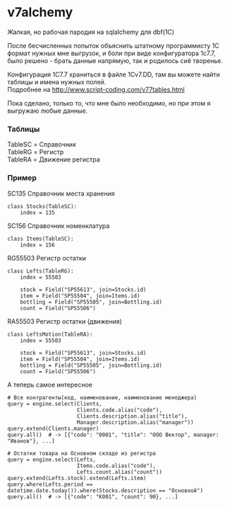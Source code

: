 # v7alchemy
Жалкая, но рабочая пародия на sqlalchemy для dbf(1C)<br>

После бесчисленных попыток объяснить штатному программисту 1С формат нужных 
мне выгрузок, и боли при виде конфигуратора 1с7.7, было решено - брать данные напрямую, так и родилось сиё творенье. 

Конфигурация 1С7.7 храниться в файле 1Cv7.DD, там вы можете найти таблицы и имена нужных полей.<br>
Подробнее на http://www.script-coding.com/v77tables.html

Пока сделано, только то, что мне было необходимо, но при этом я выгружаю любые данные.

### Таблицы
TableSC = Справочник<br>
TableRG = Регистр<br>
TableRA = Движение регистра

### Пример

SC135 Справочник места хранения
```
class Stocks(TableSC):
    index = 135
```
SC156 Справочник номенклатура
```
class Items(TableSC):
    index = 156
```
RG55503 Регистр остатки
```
class Lefts(TableRG):
    index = 55503

    stock = Field("SP55613", join=Stocks.id)
    item = Field("SP55504", join=Items.id)
    bottling = Field("SP55505", join=Bottling.id)
    count = Field("SP55506")
```
RA55503 Регистр остатки (движения)
```
class LeftsMotion(TableRA):
    index = 55503

    stock = Field("SP55613", join=Stocks.id)
    item = Field("SP55504", join=Items.id)
    bottling = Field("SP55505", join=Bottling.id)
    count = Field("SP55506")
```
А теперь самое интересное
```
# Все контрагенты(код, наименование, наименование менеджера)
query = engine.select(Clients,
                      Clients.code.alias("code"),
                      Clients.description.alias("title"),
                      Manager.description.alias("manager"))
query.extend(Clients.manager)
query.all()  # -> [{"code": "0001", "title": "ООО Вектор", manager: "Иванов"}, ...]

# Остатки товара на Основном складе из регистра
query = engine.select(Lefts,
                      Items.code.alias("code"),
                      Lefts.count.alias("count"))
query.extend(Lefts.stock).extend(Lefts.item)
query.where(Lefts.period == datetime.date.today()).where(Stocks.description == "Основной")
query.all()  # -> [{"code": "К001", "count": 90}, ...]

```